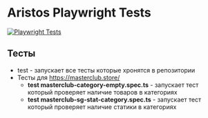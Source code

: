 # Aristos Playwright Tests

[![Playwright Tests](https://github.com/caezar47/aristos-playwright-tests/actions/workflows/playwright.yml/badge.svg?event=workflow_dispatch)](https://github.com/caezar47/aristos-playwright-tests/actions/workflows/playwright.yml)

## Тесты
* test - запускает все тесты которые хронятся в репозитории
* Тесты для https://masterclub.store/
    * **test masterclub-category-empty.spec.ts** - запускает тест который проверяет наличие товаров в категориях
    * **test masterclub-sg-stat-category.spec.ts** - запускает тест который проверяет наличие статики в категориях